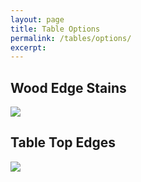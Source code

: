 ```yaml
---
layout: page
title: Table Options
permalink: /tables/options/
excerpt: 
---
```

## Wood Edge Stains

<img src="{{ site.baseurl }}/assets/content/colors/wood-edge-stains.jpg">

## Table Top Edges

<img src="{{ site.baseurl }}/assets/content/colors/table-top-edges.jpg">